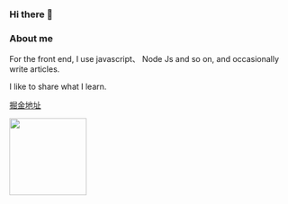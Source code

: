 ### Hi there 👋

<!--
**senfish/senfish** is a ✨ _special_ ✨ repository because its `README.md` (this file) appears on your GitHub profile.

Here are some ideas to get you started:

- 🔭 I’m currently working on ...
- 🌱 I’m currently learning ...
- 👯 I’m looking to collaborate on ...
- 🤔 I’m looking for help with ...
- 💬 Ask me about ...
- 📫 How to reach me: ...
- 😄 Pronouns: ...
- ⚡ Fun fact: ...
-->
### About me

For the front end, I use javascript、 Node Js and so on, and occasionally write articles.

I like to share what I learn.

[掘金地址](https://juejin.cn/user/3861140569077950/posts)

<img align="" height="137px" src="https://github-readme-stats.vercel.app/api?username=senfish&hide_title=true&show_icons=true&include_all_commits=true&line_height=21&theme=buefy" />
<!-- <img align="" height="137px" src="https://github-readme-stats.vercel.app/api/top-langs/?username=senfish&hide_title=true&hide_border=true&layout=compact&theme=merko" /> -->
